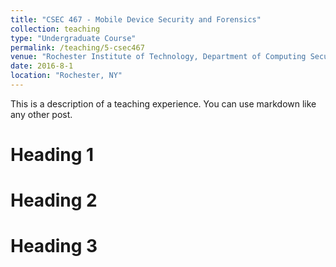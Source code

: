 ```yaml
---
title: "CSEC 467 - Mobile Device Security and Forensics"
collection: teaching
type: "Undergraduate Course"
permalink: /teaching/5-csec467
venue: "Rochester Institute of Technology, Department of Computing Security"
date: 2016-8-1
location: "Rochester, NY"
---
```


This is a description of a teaching experience. You can use markdown like any other post.

Heading 1
======

Heading 2
======

Heading 3
======
